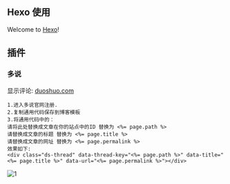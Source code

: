 Hexo 使用
---
Welcome to [Hexo](http://hexo.io/)!

## 插件


### 多说

 
显示评论: [duoshuo.com](http://duoshuo.com/create-site/)

```
1.进入多说官网注册.
2.复制通用代码保存到博客模板
3.将通用代码中的：
请将此处替换成文章在你的站点中的ID 替换为 <%= page.path %>
请替换成文章的标题 替换为 <%= page.title %>
请替换成文章的网址 替换为 <%= page.permalink %>
效果如下:
<div class="ds-thread" data-thread-key="<%= page.path %>" data-title="<%= page.title %>" data-url="<%= page.permalink %>"></div>
```
![1](/img/1.png)


